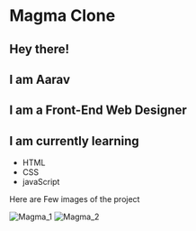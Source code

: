 # Magma Clone

## Hey there!
## I am Aarav
## I am a Front-End Web Designer
## I am currently learning
- HTML
-  CSS
-  javaScript

  
Here are Few images of the project









![Magma_1](https://github.com/user-attachments/assets/5b06b232-6772-42b6-b071-f2c5e9ff0d3c)
![Magma_2](https://github.com/user-attachments/assets/a268256d-bf56-42d0-bd6b-7b2e7b2a05fd)
